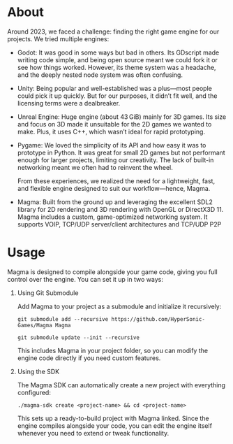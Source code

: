 # About
Around 2023, we faced a challenge: finding the right game engine for our projects. We tried multiple engines:

* Godot: It was good in some ways but bad in others. Its GDscript made writing code simple, and being open source meant we could fork it or see how things worked. However, its theme system was a headache, and the deeply nested node system was often confusing.

* Unity: Being popular and well-established was a plus—most people could pick it up quickly. But for our purposes, it didn’t fit well, and the licensing terms were a dealbreaker.

* Unreal Engine: Huge engine (about 43 GiB) mainly for 3D games. Its size and focus on 3D made it unsuitable for the 2D games we wanted to make. Plus, it uses C++, which wasn’t ideal for rapid prototyping.

* Pygame: We loved the simplicity of its API and how easy it was to prototype in Python. It was great for small 2D games but not performant enough for larger projects, limiting our creativity. The lack of built-in networking meant we often had to reinvent the wheel.

  From these experiences, we realized the need for a lightweight, fast, and flexible engine designed to suit our workflow—hence, Magma.

* Magma: Built from the ground up and leveraging the excellent SDL2 library for 2D rendering and 3D rendering with OpenGL or DirectX3D 11. Magma includes a custom, game-optimized networking system. It supports VOIP, TCP/UDP server/client architectures and TCP/UDP P2P

# Usage

Magma is designed to compile alongside your game code, giving you full control over the engine. You can set it up in two ways:

1. Using Git Submodule

   Add Magma to your project as a submodule and initialize it recursively:

   `git submodule add --recursive https://github.com/HyperSonic-Games/Magma Magma`


   `git submodule update --init --recursive`
   
   This includes Magma in your project folder, so you can modify the engine code directly if you need custom features.


2. Using the SDK
    
    The Magma SDK can automatically create a new project with everything configured:
    
    `./magma-sdk create <project-name> && cd <project-name>`
    
    This sets up a ready-to-build project with Magma linked. Since the engine compiles alongside your code, you can edit the engine itself whenever you need to extend or tweak functionality.
